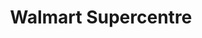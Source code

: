 ---
title: "Walmart Supercentre"
url: /edmonton/walmart-supercentre-parsons-road-nw/
shop: Supermarkt
---